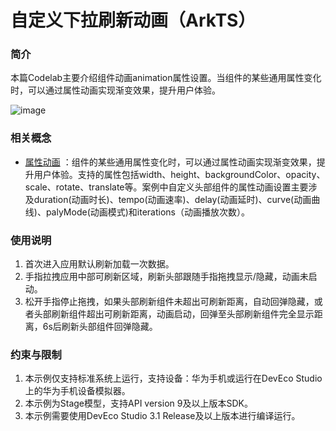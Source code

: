 # 自定义下拉刷新动画（ArkTS）

### 简介

本篇Codelab主要介绍组件动画animation属性设置。当组件的某些通用属性变化时，可以通过属性动画实现渐变效果，提升用户体验。

![image](screenshots/device/1.gif)

### 相关概念

- [属性动画](https://developer.harmonyos.com/cn/docs/documentation/doc-references-V3/ts-animatorproperty-0000001478181445-V3?catalogVersion=V3) ：组件的某些通用属性变化时，可以通过属性动画实现渐变效果，提升用户体验。支持的属性包括width、height、backgroundColor、opacity、scale、rotate、translate等。案例中自定义头部组件的属性动画设置主要涉及duration(动画时长)、tempo(动画速率)、delay(动画延时)、curve(动画曲线)、palyMode(动画模式)和iterations（动画播放次数）。

### 使用说明

1. 首次进入应用默认刷新加载一次数据。
2. 手指拉拽应用中部可刷新区域，刷新头部跟随手指拖拽显示/隐藏，动画未启动。
3. 松开手指停止拖拽，如果头部刷新组件未超出可刷新距离，自动回弹隐藏，或者头部刷新组件超出可刷新距离，动画启动，回弹至头部刷新组件完全显示距离，6s后刷新头部组件回弹隐藏。

### 约束与限制

1. 本示例仅支持标准系统上运行，支持设备：华为手机或运行在DevEco Studio上的华为手机设备模拟器。
2. 本示例为Stage模型，支持API version 9及以上版本SDK。
3. 本示例需要使用DevEco Studio 3.1 Release及以上版本进行编译运行。